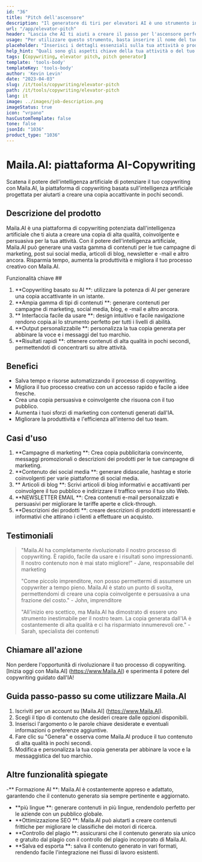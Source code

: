 ```yaml
---
id: "36"
title: "Pitch dell'ascensore"
description: "Il generatore di tiri per elevatori AI è uno strumento innovativo che utilizza l'intelligenza artificiale per creare piazzole persuasive e accattivanti per ascensori per la tua attività, prodotto o servizio.  Immagina potenziali clienti o investitori con un tono conciso e coinvolgente che evidenzia gli aspetti chiave della tua offerta, facendolo risaltare dalla concorrenza."
url: "/app/elevator-pitch"
header: "Lascia che AI ​​ti aiuti a creare il passo per l'ascensore perfetto per la tua attività o prodotto."
usage: "Per utilizzare questo strumento, basta inserire il nome del tuo business, le caratteristiche chiave e il pubblico di destinazione.  Questo generatore di intelligenza artificiale creerà quindi un tono di ascensore ben realizzato, conciso e persuasivo che evidenzia i punti di forza unici della tua attività o del tuo prodotto."
placeholder: "Inserisci i dettagli essenziali sulla tua attività o prodotto, ad es. Nome aziendale, caratteristiche chiave, pubblico di destinazione, ecc."
help_hint: "Quali sono gli aspetti chiave della tua attività o del tuo prodotto su cui vuoi concentrarti?  Inserisci alcune parole chiave relative a questi aspetti e la nostra intelligenza artificiale creerà un tono di ascensore coinvolgente in base al tuo input."
tags: [Copywriting, elevator pitch, pitch generator]
template: 'tools-body'
templateKey: 'tools-body'
author: 'Kevin Levin'
date: "2023-04-03"
slug: /it/tools/copywriting/elevator-pitch
path: /it/tools/copywriting/elevator-pitch
lang: it
image: ../images/job-description.png
imageStatus: true
icon: "vrpano"
hasCustomTemplate: false
tone: false
jsonId: "1036"
product_type: "1036"
---
```

# Maila.AI: piattaforma AI-Copywriting

Scatena il potere dell'intelligenza artificiale di potenziare il tuo copywriting con Maila.AI, la piattaforma di copywriting basata sull'intelligenza artificiale progettata per aiutarti a creare una copia accattivante in pochi secondi.

## Descrizione del prodotto

Maila.AI è una piattaforma di copywriting potenziata dall'intelligenza artificiale che ti aiuta a creare una copia di alta qualità, coinvolgente e persuasiva per la tua attività.  Con il potere dell'intelligenza artificiale, Maila.AI può generare una vasta gamma di contenuti per le tue campagne di marketing, post sui social media, articoli di blog, newsletter e -mail e altro ancora.  Risparmia tempo, aumenta la produttività e migliora il tuo processo creativo con Maila.AI.

Funzionalità chiave ##

1. **Copywriting basato su AI **: utilizzare la potenza di AI per generare una copia accattivante in un istante.
 2. **Ampia gamma di tipi di contenuti **: generare contenuti per campagne di marketing, social media, blog, e -mail e altro ancora.
 3. ** Interfaccia facile da usare **: design intuitivo e facile navigazione rendono copia.ai lo strumento perfetto per tutti i livelli di abilità.
 4. **Output personalizzabile **: personalizza la tua copia generata per abbinare la voce e i messaggi del tuo marchio.
 5. **Risultati rapidi **: ottenere contenuti di alta qualità in pochi secondi, permettendoti di concentrarti su altre attività.

## Benefici

- Salva tempo e risorse automatizzando il processo di copywriting.
 - Migliora il tuo processo creativo con un accesso rapido e facile a idee fresche.
 - Crea una copia persuasiva e coinvolgente che risuona con il tuo pubblico.
 - Aumenta i tuoi sforzi di marketing con contenuti generati dall'IA.
 - Migliorare la produttività e l'efficienza all'interno del tuo team.

## Casi d'uso

1. **Campagne di marketing **: Crea copia pubblicitaria convincente, messaggi promozionali o descrizioni dei prodotti per le tue campagne di marketing.
 2. **Contenuto dei social media **: generare didascalie, hashtag e storie coinvolgenti per varie piattaforme di social media.
 3. ** Articoli di blog **: Scrivi articoli di blog informativi e accattivanti per coinvolgere il tuo pubblico e indirizzare il traffico verso il tuo sito Web.
 4. **NEWSLETTER EMAIL **: Crea contenuti e-mail personalizzati e persuasivi per migliorare le tariffe aperte e click-through.
 5. **Descrizioni dei prodotti **: creare descrizioni di prodotti interessanti e informativi che attirano i clienti a effettuare un acquisto.

## Testimoniali

> "Maila.AI ha completamente rivoluzionato il nostro processo di copywriting. È rapido, facile da usare e i risultati sono impressionanti. Il nostro contenuto non è mai stato migliore!"  - Jane, responsabile del marketing
 >
 > "Come piccolo imprenditore, non posso permettermi di assumere un copywriter a tempo pieno. Maila.AI è stato un punto di svolta, permettendomi di creare una copia coinvolgente e persuasiva a una frazione del costo."  - John, imprenditore
 >
 > "All'inizio ero scettico, ma Maila.AI ha dimostrato di essere uno strumento inestimabile per il nostro team. La copia generata dall'IA è costantemente di alta qualità e ci ha risparmiato innumerevoli ore."  - Sarah, specialista dei contenuti

## Chiamare all'azione

Non perdere l'opportunità di rivoluzionare il tuo processo di copywriting.  [Inizia oggi con Maila.AI] (https://www.Maila.AI) e sperimenta il potere del copywriting guidato dall'IA!

## Guida passo-passo su come utilizzare Maila.AI

1. Iscriviti per un account su [Maila.AI] (https://www.Maila.AI).
 2. Scegli il tipo di contenuto che desideri creare dalle opzioni disponibili.
 3. Inserisci l'argomento o le parole chiave desiderate e eventuali informazioni o preferenze aggiuntive.
 4. Fare clic su "Genera" e osserva come Maila.AI produce il tuo contenuto di alta qualità in pochi secondi.
 5. Modifica e personalizza la tua copia generata per abbinare la voce e la messaggistica del tuo marchio.

## Altre funzionalità spiegate

-** Formazione AI **: Maila.AI è costantemente appreso e adattato, garantendo che il contenuto generato sia sempre pertinente e aggiornato.
 - **più lingue **: generare contenuti in più lingue, rendendolo perfetto per le aziende con un pubblico globale.
 - **Ottimizzazione SEO **: Maila.AI può aiutarti a creare contenuti frittiche per migliorare le classifiche dei motori di ricerca.
 - **Controllo del plagio **: assicurarsi che il contenuto generato sia unico e gratuito dal plagio con il controllo del plagio incorporato di Maila.AI.
 - **Salva ed esporta **: salva il contenuto generato in vari formati, rendendo facile l'integrazione nei flussi di lavoro esistenti.
